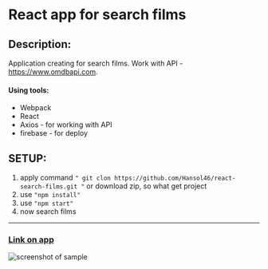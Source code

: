 # React app for search films
## Description:
Application creating for search films. Work with API - <https://www.omdbapi.com>.
#### Using tools:
* Webpack 
* React
* Axios - for working with API 
* firebase - for deploy 
## SETUP: 
1. apply command `" git clon https://github.com/Hansol46/react-search-films.git "` or download zip, so what get project 
2. use `"npm install"` 
3. use `"npm start"`
4. now search films 
***
### [Link on app](https://react-search-film.web.app/)
![screenshot of sample](file:///C:/Users/kirya/OneDrive/%D0%A0%D0%B0%D0%B1%D0%BE%D1%87%D0%B8%D0%B9%20%D1%81%D1%82%D0%BE%D0%BB/img-site.PNG)
